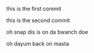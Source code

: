 this is the first commit

this is the second commit

oh snap dis is on da bwanch doe

oh dayum back on masta
